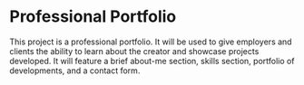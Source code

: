 # Professional Portfolio

This project is a professional portfolio. It will be used to give employers and clients the ability to learn about 
the creator and showcase projects developed. It will feature a brief about-me section, skills section, portfolio of 
developments, and a contact form.

